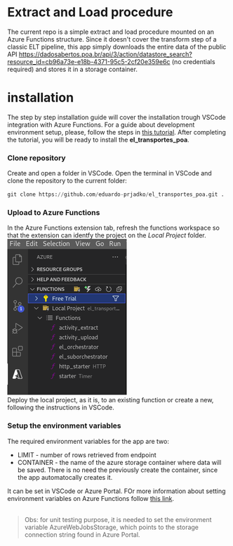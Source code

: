 # Extract and Load procedure 

The current repo is a simple extract and load procedure mounted on an Azure Functions structure. Since it doesn't cover the transform step of a classic ELT pipeline, this app simply downloads the entire data of the public API https://dadosabertos.poa.br/api/3/action/datastore_search?resource_id=cb96a73e-e18b-4371-95c5-2cf20e359e6c (no credentials required) and stores it in a storage container. 

# installation

The step by step installation guide will cover the installation trough VSCode integration with Azure Functions. For a guide about development environment setup, please, follow the steps in [this tutorial](https://docs.microsoft.com/en-us/azure/azure-functions/functions-develop-vs-code?tabs=python). After completing the tutorial, you will be ready to install the **el_transportes_poa**.

### **Clone repository**
Create and open a folder in VSCode. Open the terminal in VSCode and clone the repository to the current folder:

```python
git clone https://github.com/eduardo-prjadko/el_transportes_poa.git .
```
### **Upload to Azure Functions**
In the Azure Functions extension tab, refresh the functions workspace so that the extension can identfy the project on the *Local Project* folder.
<br>
![local project example](images/el_project.png "local project")
<br>
Deploy the local project, as it is, to an existing function or create a new, following the instructions in VSCode.

### **Setup the environment variables**
The required environment variables for the app are two:
* LIMIT - number of rows retrieved from endpoint
* CONTAINER - the name of the azure storage container where data will be saved. There is no need the previously create the container, since the app automatocally creates it.

It can be set in VSCode or Azure Portal. FOr more information about setting environment variables on Azure Functions follow [this link](https://docs.microsoft.com/en-us/azure/azure-functions/functions-how-to-use-azure-function-app-settings?tabs=portal).
<br><br>
> Obs: for unit testing purpose, it is needed to set the environment variable AzureWebJobsStorage, which points to the storage connection string found in Azure Portal.